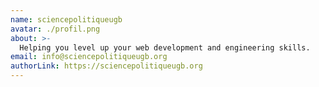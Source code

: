 ```yaml
---
name: sciencepolitiqueugb
avatar: ./profil.png
about: >-
  Helping you level up your web development and engineering skills.
email: info@sciencepolitiqueugb.org
authorLink: https://sciencepolitiqueugb.org
---
```

